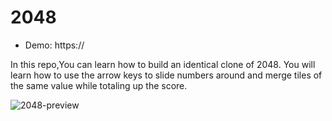 # 2048

- Demo: https://
  
In this repo,You can learn how to build an identical clone of 2048. You will learn how to use the arrow keys to slide numbers around and merge tiles of the same value while totaling up the score.

![2048-preview]()